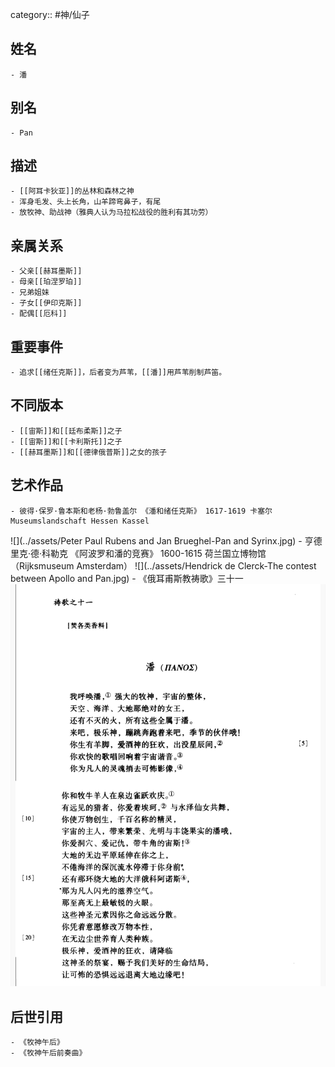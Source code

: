 category:: #神/仙子
## 姓名
	- 潘
## 别名
	- Pan
## 描述
	- [[阿耳卡狄亚]]的丛林和森林之神
	- 浑身毛发、头上长角，山羊蹄弯鼻子，有尾
	- 放牧神、助战神（雅典人认为马拉松战役的胜利有其功劳）
## 亲属关系
	- 父亲[[赫耳墨斯]]
	- 母亲[[珀涅罗珀]]
	- 兄弟姐妹
	- 子女[[伊印克斯]]
	- 配偶[[厄科]]
## 重要事件
	- 追求[[绪任克斯]]，后者变为芦苇，[[潘]]用芦苇削制芦笛。
## 不同版本
	- [[宙斯]]和[[廷布柔斯]]之子
	- [[宙斯]]和[[卡利斯托]]之子
	- [[赫耳墨斯]]和[[德律俄普斯]]之女的孩子
## 艺术作品
	- 彼得·保罗·鲁本斯和老杨·勃鲁盖尔 《潘和绪任克斯》 1617-1619 卡塞尔Museumslandschaft Hessen Kassel
 ![](../assets/Peter Paul Rubens and Jan Brueghel-Pan and Syrinx.jpg)
	- 亨德里克·德·科勒克 《阿波罗和潘的竞赛》 1600-1615 荷兰国立博物馆（Rijksmuseum Amsterdam）
 ![](../assets/Hendrick de Clerck-The contest between Apollo and Pan.jpg)
	- 《俄耳甫斯教祷歌》三十一
 ![](../assets/《俄耳甫斯教祷歌》三十一.jpeg)
## 后世引用
	- 《牧神午后》
	- 《牧神午后前奏曲》
